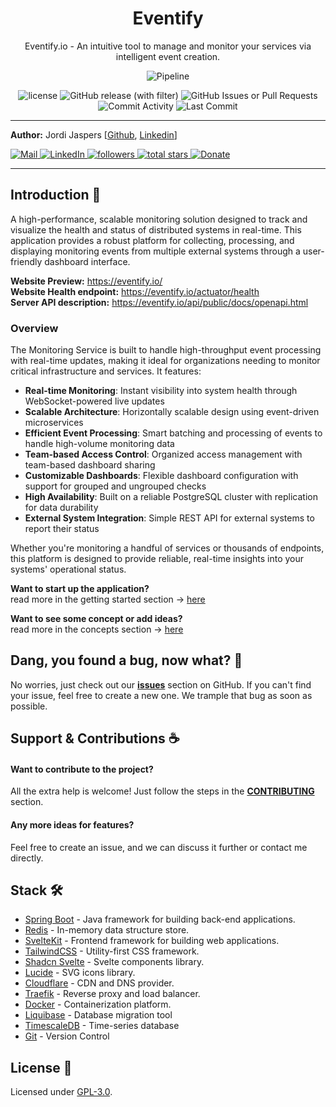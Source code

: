 <p align="center">
    <h1 align="center">Eventify</h1>
</p>
<p align="center">Eventify.io - An intuitive tool to manage and monitor your services via intelligent event creation.</p>
<p align="center">
    <img src="https://github.com/Jordi-Jaspers/Eventify/actions/workflows/pipeline.yml/badge.svg?branch=develop" alt="Pipeline" >    
</p>
<p align="center">
    <img alt="license" src="https://img.shields.io/github/license/Jordi-Jaspers/Eventify"> 
    <img alt="GitHub release (with filter)" src="https://img.shields.io/github/v/release/Jordi-Jaspers/Eventify?sort=semver">
    <img alt="GitHub Issues or Pull Requests" src="https://img.shields.io/github/issues/Jordi-Jaspers/Eventify?color=red">
    <img src="https://img.shields.io/github/commit-activity/m/Jordi-Jaspers/Eventify" alt="Commit Activity" >
    <img src="https://img.shields.io/github/last-commit/Jordi-Jaspers/Eventify" alt="Last Commit" >
</p>

---

**Author:** Jordi
Jaspers [[Github](https://github.com/Jordi-Jaspers "Github Page"), [Linkedin](https://www.linkedin.com/in/jordi-jaspers/ "Linkedin Page")]
<p align="left">
<a href="https://ie.linkedin.com/in/jordi-jaspers">
 <img alt="Mail" title="Connect via email" src="https://img.shields.io/badge/Gmail-D14836?style=for-the-badge&logo=gmail&logoColor=white"/>
</a>
<a href="https://ie.linkedin.com/in/jordi-jaspers">
 <img alt="LinkedIn" title="Connect on LinkedIn" src="https://img.shields.io/badge/LinkedIn-0077B5?style=for-the-badge&logo=linkedin&logoColor=white"/>
</a>
<a href="https://github.com/Jordi-Jaspers?tab=followers">
 <img alt="followers" title="Follow me on Github" src="https://custom-icon-badges.demolab.com/github/followers/Jordi-Jaspers?color=236ad3&labelColor=1155ba&style=for-the-badge&logo=person-add&label=Follow&logoColor=white"/>
</a>
<a href="https://github.com/Jordi-Jaspers?tab=repositories&sort=stargazers">
 <img alt="total stars" title="Total stars on GitHub" src="https://custom-icon-badges.demolab.com/github/stars/Jordi-Jaspers?color=55960c&style=for-the-badge&labelColor=488207&logo=star"/>
</a>
<a href="https://buymeacoffee.com/jaspers">
    <img alt="Donate" title="Donate" src="https://img.shields.io/badge/Donate-Buy%20me%20a%20coffee-FF813F?style=for-the-badge&logo=buy-me-a-coffee&logoColor=white"/>
</a>
</p>

---

## Introduction 📝

A high-performance, scalable monitoring solution designed to track and visualize the health and status of distributed
systems in real-time. This application provides a robust platform for collecting, processing, and displaying monitoring
events from multiple external systems through a user-friendly dashboard interface.

**Website Preview:** https://eventify.io/  
**Website Health endpoint:** https://eventify.io/actuator/health  
**Server API description:** https://eventify.io/api/public/docs/openapi.html

### Overview

The Monitoring Service is built to handle high-throughput event processing with real-time updates, making it ideal for
organizations needing to monitor critical infrastructure and services. It features:

- **Real-time Monitoring**: Instant visibility into system health through WebSocket-powered live updates
- **Scalable Architecture**: Horizontally scalable design using event-driven microservices
- **Efficient Event Processing**: Smart batching and processing of events to handle high-volume monitoring data
- **Team-based Access Control**: Organized access management with team-based dashboard sharing
- **Customizable Dashboards**: Flexible dashboard configuration with support for grouped and ungrouped checks
- **High Availability**: Built on a reliable PostgreSQL cluster with replication for data durability
- **External System Integration**: Simple REST API for external systems to report their status

Whether you're monitoring a handful of services or thousands of endpoints, this platform is designed to provide
reliable, real-time insights into your systems' operational status.

**Want to start up the application?**  
read more in the getting started section -> [here](documentation/getting_started.md)

**Want to see some concept or add ideas?**  
read more in the concepts section -> [here](documentation/concepts.md)

## Dang, you found a bug, now what? 🐞

No worries, just check out our [**issues**](https://github.com/Jordi-Jaspers/Eventify) section on GitHub. If you can't
find your issue, feel free to create a new one. We trample that bug as soon as possible.

## Support & Contributions ☕️

#### Want to contribute to the project?

All the extra help is welcome! Just follow the steps in the [**CONTRIBUTING**](CONTRIBUTING.md) section.

#### Any more ideas for features?

Feel free to create an issue, and we can discuss it further or contact me directly.

## Stack 🛠️

- [Spring Boot](https://spring.io/projects/spring-boot) - Java framework for building back-end applications.
- [Redis](https://redis.io/) - In-memory data structure store.
- [SvelteKit](https://kit.svelte.dev/) - Frontend framework for building web applications.
- [TailwindCSS](https://tailwindcss.com/) - Utility-first CSS framework.
- [Shadcn Svelte](https://www.shadcn-svelte.com/) - Svelte components library.
- [Lucide](https://lucide.dev/) - SVG icons library.
- [Cloudflare](https://www.cloudflare.com/) - CDN and DNS provider.
- [Traefik](https://traefik.io/) - Reverse proxy and load balancer.
- [Docker](https://www.docker.com/) - Containerization platform.
- [Liquibase](https://www.liquibase.org/) - Database migration tool
- [TimescaleDB](https://www.timescale.com/) - Time-series database
- [Git](https://git-scm.com/) - Version Control

## License 📜

Licensed under [GPL-3.0](https://www.gnu.org/licenses/gpl-3.0.html#license-text).
